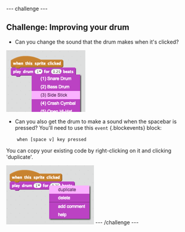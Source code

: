 --- challenge ---
## Challenge: Improving your drum

+ Can you change the sound that the drum makes when it's clicked?

![Changing the drum sound](images/band-drum-sound.png)

+ Can you also get the drum to make a sound when the spacebar is pressed? You'll need to use this `event` {.blockevents} block:

```blocks
	when [space v] key pressed
```

You can copy your existing code by right-clicking on it and clicking 'duplicate'.

![Duplicating code](images/band-duplicate-code.png)
--- /challenge ---

